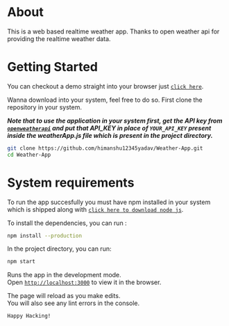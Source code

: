 # About

This is a web based realtime weather app. Thanks to open weather api for providing the realtime weather data.

# Getting Started

You can checkout a demo straight into your browser just [`click here`](https://himanshu12345yadav.github.io/Weather-App/).

Wanna download into your system, feel free to do so. First clone the repository in your system.

**_Note that to use the application in your system first, get the API key from [`openweatherapi`](https://openweathermap.org/) and put that API_KEY in place of `YOUR_API_KEY` present inside the weatherApp.js file which is present in the project directory._**

```bash
git clone https://github.com/himanshu12345yadav/Weather-App.git
cd Weather-App
```

# System requirements

To run the app succesfully you must have npm installed in your system which is shipped along with [`click here to download node js`](https://nodejs.org/en/).

To install the dependencies, you can run :

```bash
npm install --production
```

In the project directory, you can run:

```bash
npm start
```

Runs the app in the development mode.<br />
Open [`http://localhost:3000`](http://localhost:3000) to view it in the browser.

The page will reload as you make edits.<br />
You will also see any lint errors in the console.

`Happy Hacking!`

